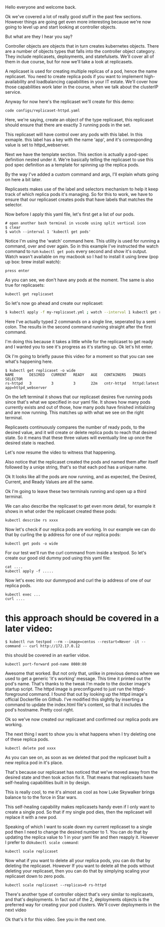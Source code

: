 Hello everyone and welcome back.

Ok we've covered a lot of really good stuff in the past few sections. However things are going get even more interesting because we're now going to level up and start looking at controller objects.

But what are they I hear you say? 


Controller objects are objects that in turn creates kubernetes objects. There are a number of objects types that falls into the controller object category. They include replicasets, deployments, and statefulsets. We'll cover all of them in due course, but for now we'll take a look at replicasets.

A replicaset is used for creating multiple replicas of a pod, hence the name replicaset. You need to create replica pods if you want to implement high-availability and loadbalancing capabilities in your IT estate. We'll cover how those capabilities work later in the course, when we talk about the clusterIP service. 

Anyway for now here's the replicaset we'll create for this demo:

```
code configs/replicaset-httpd.yaml
```


Here, we're saying, create an object of the type replicaset, this replicaset should ensure that there are exactly 3 running pods in the set.

This replicaset will have control over any pods with this label. In this exmaple. this label has a key with the name 'app', and it's corresponding value is set to httpd_webserver. 

Next we have the template section. This section is actually a pod-spec definition nested under it. We're basically telling the replicaset to use this pod spec definition as a template for spinning up the replica pods. 

By the way I've added a custom command and args, I'll explain whats going on here a bit later. 


Replicasets makes use of the label and selectors mechanism to help it keep track of which replica pods it's managing. So for this to work, we have to ensure that our replicaset creates pods that have labels that matches the selector. 

Now before I apply this yaml file, let's first get a list of our pods. 


```
# open another bash terminal in vscode using split vertical icon
$ clear 
$ watch --interval 1 'kubectl get pods'
```

Notice I'm using the 'watch' command here. This utility is used for running a command, over and over again. So in this example I've instructed the watch command to run `kubectl get pods` every second and show it's output. Watch wasn't available on my macbook so I had to install it using brew (pop up box: brew install watch):

```
press enter
```

As you can see, we don't have any pods at the moment. The same is also true for replicasets:

```
kubectl get replicaset
```



So let's now go ahead and create our replicaset:

```bash
$ kubectl apply -f my-replicaset.yml ; watch --interval 1 kubectl get replicaset
```

Here I've actually typed 2 commands on a single line, seperated by a semi colon. The results in the second command running straight after the first command. 

I'm doing this because it takes a little while for the replicaset to get ready and I wanted you to see it's progress as it's starting up. Ok let's hit enter. 

Ok I'm going to briefly pause this video for a moment so that you can see what's happening here. 

```
$ kubectl get replicaset -o wide
NAME       DESIRED   CURRENT   READY   AGE   CONTAINERS   IMAGES         SELECTOR
rs-httpd   3         3         3       22m   cntr-httpd   httpd:latest   app=httpd_webserver
```



On the left terminal it shows that our replicaset desires five running pods since that's what we specified in our yaml file. It shows how many pods currently exists and out of those, how many pods have finished initializing and are now running. This matches up with what we see on the right terminal. 

Replicasets continuously compares the number of ready pods, to the desired value, and it will create or delete replica pods to reach that desired state. So it means that these three values will eventually line up once the desired state is reached. 

Let's now resume the video to witness that happening. 


Also notice that the replicaset created the pods and named them after itself followed by a uniqe string, that's so that each pod has a unique name.

Ok It looks like all the pods are now running, and as expected, the Desired, Current, and Ready Values are all the same. 

Ok I'm going to leave these two terminals running and open up a third terminal. 



We can also describe the replicaset to get even more detail, for example it shows in what order the replicaset created these pods: 

```
kubectl describe rs xxxx
```



Now let's check if our replica pods are working. In our example we can do that by curling the ip address for one of our replica pods:

```
kubectl get pods -o wide
```



For our test we'll run the curl command from inside a testpod. So let's create our good old dummy pod using this yaml file:

```
cat ....
kubectl apply -f .....
```

Now let's exec into our dummypod and curl the ip address of one of our replica pods. 

```
kubectl exec ...
curl ....
```

# this approach should be covered in a later video:
```
$ kubectl run testpod --rm --image=centos --restart=Never -it --command -- curl http://172.17.0.12
```
this should be covered in an earlier vidoe. 
```
kubectl port-forward pod-name 8080:80
```

Awesome that worked. But not only that, unlike in previous demos where we used to get a generic 'it's working' message. This time it printed out the pod's name. That's thanks to the tweak I'm made to the docker image's startup script. The httpd image is preconfigured to just run the httpd-foreground command. I found that out by looking up the httpd image's official Dockerfile on Github. I've modified this slightly by inserting a command to update the index.html file's content, so that it includes the pod's hostname. Pretty cool right. 


Ok so we've now created our replicaset and confirmed our replica pods are working. 

The next thing I want to show you is what happens when I try deleting one of these replica pods. 

```
kubectl delete pod xxxx
```

As you can see on, as soon as we deleted that pod the replicaset built a new replica pod in it's place. 

That's because our replicaset has noticed that we've moved away from the desired state and then took action fix it. That means that replicasets have self-healing capabilities built in by design. 


This is really cool, to me it's almost as cool as how Luke Skywalker brings balance to to the force in Star wars.

This self-healing capability makes replicasets handy even if I only want to create a single pod. So that if my single pod dies, then the replicaset will replace it with a new pod.  

Speaking of which I want to scale down my current replicaset to a single pod then I need to change the desired number to 1. You can do that by updating the replica value to 1 in your yaml file and then reapply it. However I prefer to do`kubectl scale command`:

```
kubectl scale replicaset
```

Now what if you want to delete all your replica pods, you can do that by deleting the replicaset. However If you want to delete all the pods without deleting your replicaset, then you can do that by simplying scaling your replicaset down to zero pods. 


```
kubectl scale replicaset --replicas=0 rs-httpd
```

There's another type of controller object that's very similar to replicasets, and that's deployments. In fact out of the 2, deployments objects is the preferred way for creating your pod clusters. We'll cover deployments in the next video   


Ok that's it for this video. See you in the next one. 
